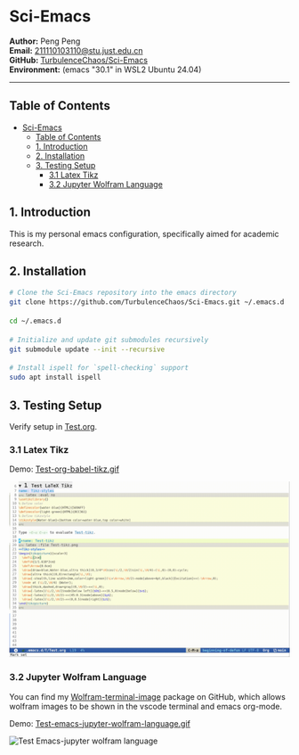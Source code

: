 # Sci-Emacs

**Author:** Peng Peng  \
**Email:** [211110103110@stu.just.edu.cn](mailto:211110103110@stu.just.edu.cn)  \
**GitHub:** [TurbulenceChaos/Sci-Emacs](https://github.com/TurbulenceChaos/Sci-Emacs) \
**Environment:** (emacs "30.1" in WSL2 Ubuntu 24.04)

---
## Table of Contents
- [Sci-Emacs](#sci-emacs)
  - [Table of Contents](#table-of-contents)
  - [1. Introduction](#1-introduction)
  - [2. Installation](#2-installation)
  - [3. Testing Setup](#3-testing-setup)
    - [3.1 Latex Tikz](#31-latex-tikz)
    - [3.2 Jupyter Wolfram Language](#32-jupyter-wolfram-language)

## 1. Introduction
This is my personal emacs configuration, specifically aimed for academic research.

## 2. Installation
```bash
# Clone the Sci-Emacs repository into the emacs directory
git clone https://github.com/TurbulenceChaos/Sci-Emacs.git ~/.emacs.d

cd ~/.emacs.d

# Initialize and update git submodules recursively
git submodule update --init --recursive

# Install ispell for `spell-checking` support
sudo apt install ispell
```

## 3. Testing Setup
Verify setup in [Test.org](Test/Test.org).

### 3.1 Latex Tikz
Demo: [Test-org-babel-tikz.gif](Test/Test-org-babel-tikz.gif) 

![Test Org-babel-Tikz](Test/Test-org-babel-tikz.gif)

### 3.2 Jupyter Wolfram Language
You can find my [Wolfram-terminal-image](https://github.com/TurbulenceChaos/Wolfram-terminal-image) package on GitHub, which allows wolfram images to be shown in the vscode terminal and emacs org-mode.

Demo: [Test-emacs-jupyter-wolfram-language.gif](Test/Test-emacs-jupyter-wolfram-language.gif)

![Test Emacs-jupyter wolfram language](Test/Test-emacs-jupyter-wolfram-language.gif)